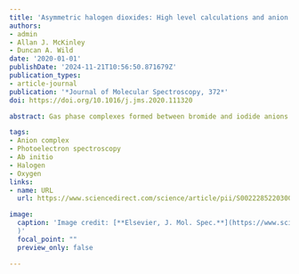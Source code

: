 ```yaml
---
title: 'Asymmetric halogen dioxides: High level calculations and anion photoelectron spectroscopy'
authors:
- admin
- Allan J. McKinley
- Duncan A. Wild
date: '2020-01-01'
publishDate: '2024-11-21T10:56:50.871679Z'
publication_types:
- article-journal
publication: '*Journal of Molecular Spectroscopy, 372*'
doi: https://doi.org/10.1016/j.jms.2020.111320

abstract: Gas phase complexes formed between bromide and iodide anions and molecular oxygen are investigated via high level CCSD(T) calculations and experimental anion photoelectron spectroscopy. Experimental electron binding energies of the *<sup>2</sup>P<sub>3/2</sub>* and *<sup>2</sup>P<sub>1/2</sub>* states are determined to be 3.43 and 3.90 eV, and 3.12 and 4.06 eV for the bromide and iodide complexes respectively. Calculations predict one minimum for each of the halide-oxygen complexes corresponding to a bent *C<sub>s</sub> geometry, while for the analogous neutral (radical) complexes two stationary points were located; one linear (*C<sub>$\infty$v</sub>*) and another T-shaped (*C<sub>2v</sub>*). These lie close in energy to one another ($\Delta$E < 1 kJ mol<sup>−1</sup>) suggesting that internal rotation of the oxygen molecule is highly likely.

tags:
- Anion complex
- Photoelectron spectroscopy
- Ab initio
- Halogen
- Oxygen
links:
- name: URL
  url: https://www.sciencedirect.com/science/article/pii/S0022285220300886

image:
  caption: 'Image credit: [**Elsevier, J. Mol. Spec.**](https://www.sciencedirect.com/science/article/abs/pii/S0022285220300886
  )'
  focal_point: ""
  preview_only: false

---
```

